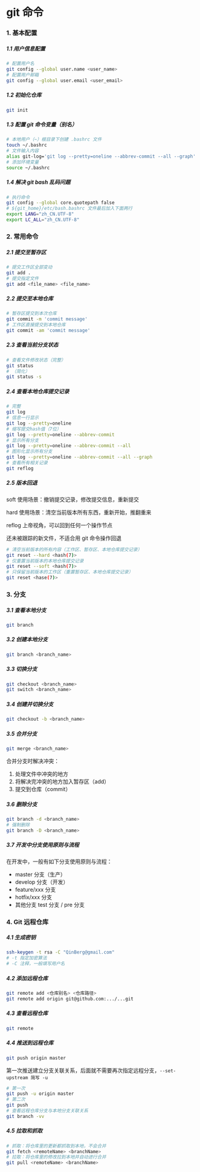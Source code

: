 # git 命令



### 1. 基本配置



##### 1.1 用户信息配置

```bash
# 配置用户名
git config --global user.name <user_name>
# 配置用户邮箱
git config --global user.email <user_email>
```

##### 1.2 初始化仓库

```bash
git init
```

##### 1.3 配置 git 命令变量（别名）

```bash
# 本地用户（~）根目录下创建 .bashrc 文件
touch ~/.bashrc
# 文件输入内容
alias git-log='git log --pretty=oneline --abbrev-commit --all --graph'
# 添加环境变量
source ~/.bashrc
```

##### 1.4 解决 git bash 乱码问题

```bash
# 执行命令
git config --global core.quotepath false
# ${git_home}/etc/bash.bashrc 文件最后加入下面两行
export LANG="zh_CN.UTF-8"
export LC_ALL="zh_CN.UTF-8"
```



### 2. 常用命令



##### 2.1 提交至暂存区

```bash
# 提交工作区全部变动
git add .
# 提交指定文件
git add <file_name> <file_name>
```

##### 2.2 提交至本地仓库

```bash
# 暂存区提交到本次仓库
git commit -m 'commit message'
# 工作区直接提交到本地仓库
git commit -am 'commit message'
```

##### 2.3 查看当前分支状态

```bash
# 查看文件修改状态（完整）
git status
# （简化）
git status -s
```

##### 2.4 查看本地仓库提交记录

```bash
# 完整
git log
# 信息一行显示
git log --pretty=oneline
# 缩写提交hash值（7位）
git log --pretty=oneline --abbrev-commit
# 显示所有分支
git log --pretty=oneline --abbrev-commit --all
# 图形化显示所有分支
git log --pretty=oneline --abbrev-commit --all --graph
# 查看所有相关记录
git reflog
```

##### 2.5 版本回退

soft 使用场景：撤销提交记录，修改提交信息，重新提交

hard 使用场景：清空当前版本所有东西，重新开始，推翻重来

reflog 上帝视角，可以回到任何一个操作节点

还未被跟踪的新文件，不适合用 git 命令操作回退

```bash
# 清空当前版本的所有内容（工作区、暂存区、本地仓库提交记录）
git reset --hard <hash(7)>
# 仅重置当前版本的本地仓库提交记录
git reset --soft <hash(7)>
# 只保留当前版本的工作区（重置暂存区、本地仓库提交记录）
git reset <hase(7)>
```



### 3. 分支



##### 3.1 查看本地分支

```bash
git branch
```

##### 3.2 创建本地分支

```bash
git branch <branch_name>
```

##### 3.3 切换分支

```bash
git checkout <branch_name>
git switch <branch_name>
```

##### 3.4 创建并切换分支

```bash
git checkout -b <branch_name>
```

##### 3.5 合并分支

```bash
git merge <branch_name>
```

合并分支时解决冲突：

1. 处理文件中冲突的地方
2. 将解决完冲突的地方加入暂存区（add）
3. 提交到仓库（commit）

##### 3.6 删除分支

```bash
git branch -d <branch_name>
# 强制删除
git branch -D <branch_name>
```

##### 3.7 开发中分支使用原则与流程

在开发中，一般有如下分支使用原则与流程：

* master 分支（生产）
* develop 分支（开发）
* feature/xxx 分支
* hotfix/xxx 分支
* 其他分支 test 分支 / pre 分支



### 4. Git 远程仓库



##### 4.1 生成密钥

```bash
ssh-keygen -t rsa -C "QinBerg@gmail.com"
# -t 指定加密算法
# -C 注释，一般填写用户名
```

##### 4.2 添加远程仓库

```bash
git remote add <仓库别名> <仓库路径>
git remote add origin git@github.com:.../...git
```

##### 4.3 查看远程仓库

```bash
git remote
```

##### 4.4 推送到远程仓库

```bash
git push origin master
```

第一次推送建立分支关联关系，后面就不需要再次指定远程分支，`--set-upstream 简写 -u`

```bash
# 第一次
git push -u origin master
# 第二次
git push
# 查看远程仓库分支与本地分支关联关系
git branch -vv
```

##### 4.5 拉取和抓取

```bash
# 抓取：将仓库里的更新都抓取到本地，不会合并
git fetch <remoteName> <branchName>
# 拉取：将仓库里的修改拉到本地并自动进行合并
git pull <remoteName> <branchName>
```


